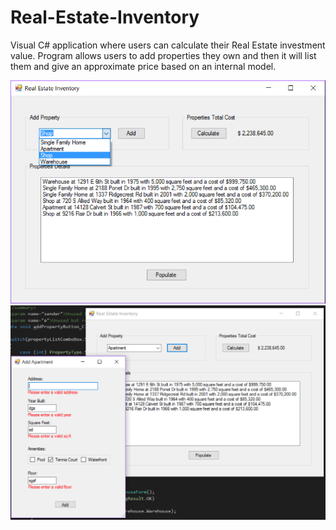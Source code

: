 # Real-Estate-Inventory

Visual C# application where users can calculate their Real Estate investment value. Program allows users to add properties they own and then it will list them and give an approximate price based on an internal model.

![](screenshots/screenshot1.PNG "Main form")
![](screenshots/screenshot2.PNG "Add a property")
